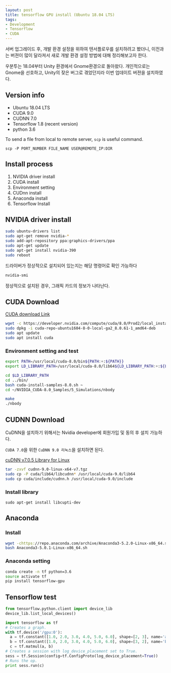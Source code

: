 ```yaml
---
layout: post
title: tensorflow GPU install (Ubuntu 18.04 LTS)
tags:
- Development
- Tensorflow
- CUDA
---
```






서버 업그레이드 후, 개발 환경 설정을 위하여 텐서플로우를 설치하려고 봤더니, 이전과는 버젼이 많이 달라져서 새로 개발 환경 설정 방법에 대해 정리해보고자 한다.



<!--more-->

우분투는 18.04부터 Unity 환경에서 Gnome환경으로 돌아왔다. 개인적으로는 Gnome을 선호하고, Unity의 잦은 버그로 겪었던지라 이번 업데이트 버젼을 설치하였다.

 

## Version info

- Ubuntu 18.04 LTS
- CUDA 9.0
- CUDNN 7.0
- Tensorflow 1.8 (recent version)
- python 3.6



To send a file from local to remote server, `scp` is useful command.

`scp -P PORT_NUMBER FILE_NAME USER@REMOTE_IP:DIR`



## Install process





1. NVIDIA driver install
2. CUDA install
3. Environment setting
4. CUDnn install
5. Anaconda install
6. Tensorflow Install





## NVIDIA driver install

```bash
sudo ubuntu-drivers list
sudo apt-get remove nvidia-*
sudo add-apt-repository ppa:graphics-drivers/ppa
sudo apt-get update
sudo apt-get install nvidia-390
sudo reboot
```



드라이버가 정상적으로 설치되어 있는지는 해당 명령어로 확인 가능하다

```bash
nvidia-smi
```



정상적으로 설치된 경우, 그래픽 카드의 정보가 나타난다.



## CUDA Download

[CUDA download Link](https://developer.nvidia.com/cuda-downloads)



```bash
wget -c https://developer.nvidia.com/compute/cuda/8.0/Prod2/local_installers/cuda-repo-ubuntu1604-8-0-local-ga2_8.0.61-1_amd64-deb
sudo dpkg -i cuda-repo-ubuntu1604-8-0-local-ga2_8.0.61-1_amd64-deb
sudo apt update
sudo apt install cuda
```



### Environment setting and test

```bash
export PATH=/usr/local/cuda-8.0/bin${PATH:+:${PATH}}
export LD_LIBRARY_PATH=/usr/local/cuda-8.0/lib64${LD_LIBRARY_PATH:+:${LD_LIBRARY_PATH}}

cd $LD_LIBRARY_PATH
cd ../bin/
bash cuda-install-samples-8.0.sh ~
cd ~/NVIDIA_CUDA-8.0_Samples/5_Simulations/nbody

make
./nbody
```



## CUDNN Download

CuDNN을 설치하기 위해서는 Nvidia developer에 회원가입 및 동의 후 설치 가능하다.

`CUDA 7.0`을 위한 `CuDNN 9.0 리눅스`을 설치하면 된다.



[cuDNN v7.0.5 Library for Linux](https://developer.nvidia.com/compute/machine-learning/cudnn/secure/v7.0.5/prod/9.0_20171129/cudnn-9.0-linux-x64-v7)



```bash
tar -zxvf cudnn-9.0-linux-x64-v7.tgz
sudo cp -P cuda/lib64/libcudnn* /usr/local/cuda-9.0/lib64
sudo cp cuda/include/cudnn.h /usr/local/cuda-9.0/include
```



### Install library

`sudo apt-get install libcupti-dev`



## Anaconda

### Install

```bash
wget -chttps://repo.anaconda.com/archive/Anaconda3-5.2.0-Linux-x86_64.sh
bash Anaconda3-5.0.1-Linux-x86_64.sh
```



### Anaconda setting

```bash
conda create -n tf python=3.6
source activate tf
pip install tensorflow-gpu
```



## Tensorflow test

```python
from tensorflow.python.client import device_lib
device_lib.list_local_devices()
```





```python
import tensorflow as tf
# Creates a graph.
with tf.device('/gpu:0'):
  a = tf.constant([1.0, 2.0, 3.0, 4.0, 5.0, 6.0], shape=[2, 3], name='a')
  b = tf.constant([1.0, 2.0, 3.0, 4.0, 5.0, 6.0], shape=[3, 2], name='b')
  c = tf.matmul(a, b)
# Creates a session with log_device_placement set to True.
sess = tf.Session(config=tf.ConfigProto(log_device_placement=True))
# Runs the op.
print sess.run(c)
```

